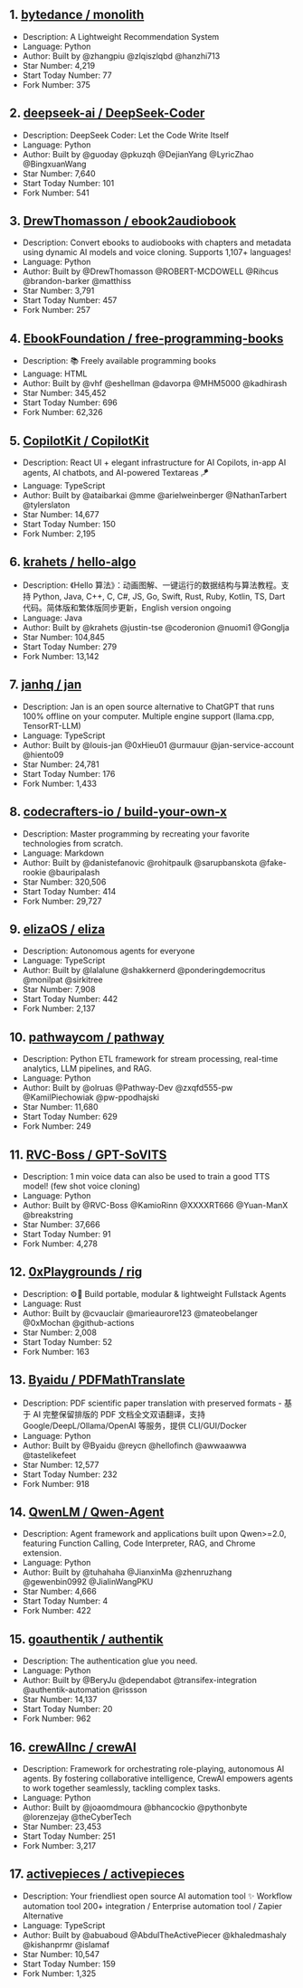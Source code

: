 ## 1. [bytedance / monolith](https://github.com/bytedance/monolith)
- Description: A Lightweight Recommendation System
- Language: Python
- Author: Built by @zhangpiu @zlqiszlqbd @hanzhi713
- Star Number: 4,219
- Start Today Number: 77
- Fork Number: 375

## 2. [deepseek-ai / DeepSeek-Coder](https://github.com/deepseek-ai/DeepSeek-Coder)
- Description: DeepSeek Coder: Let the Code Write Itself
- Language: Python
- Author: Built by @guoday @pkuzqh @DejianYang @LyricZhao @BingxuanWang
- Star Number: 7,640
- Start Today Number: 101
- Fork Number: 541

## 3. [DrewThomasson / ebook2audiobook](https://github.com/DrewThomasson/ebook2audiobook)
- Description: Convert ebooks to audiobooks with chapters and metadata using dynamic AI models and voice cloning. Supports 1,107+ languages!
- Language: Python
- Author: Built by @DrewThomasson @ROBERT-MCDOWELL @Rihcus @brandon-barker @matthiss
- Star Number: 3,791
- Start Today Number: 457
- Fork Number: 257

## 4. [EbookFoundation / free-programming-books](https://github.com/EbookFoundation/free-programming-books)
- Description: 📚 Freely available programming books
- Language: HTML
- Author: Built by @vhf @eshellman @davorpa @MHM5000 @kadhirash
- Star Number: 345,452
- Start Today Number: 696
- Fork Number: 62,326

## 5. [CopilotKit / CopilotKit](https://github.com/CopilotKit/CopilotKit)
- Description: React UI + elegant infrastructure for AI Copilots, in-app AI agents, AI chatbots, and AI-powered Textareas 🪁
- Language: TypeScript
- Author: Built by @ataibarkai @mme @arielweinberger @NathanTarbert @tylerslaton
- Star Number: 14,677
- Start Today Number: 150
- Fork Number: 2,195

## 6. [krahets / hello-algo](https://github.com/krahets/hello-algo)
- Description: 《Hello 算法》：动画图解、一键运行的数据结构与算法教程。支持 Python, Java, C++, C, C#, JS, Go, Swift, Rust, Ruby, Kotlin, TS, Dart 代码。简体版和繁体版同步更新，English version ongoing
- Language: Java
- Author: Built by @krahets @justin-tse @coderonion @nuomi1 @Gonglja
- Star Number: 104,845
- Start Today Number: 279
- Fork Number: 13,142

## 7. [janhq / jan](https://github.com/janhq/jan)
- Description: Jan is an open source alternative to ChatGPT that runs 100% offline on your computer. Multiple engine support (llama.cpp, TensorRT-LLM)
- Language: TypeScript
- Author: Built by @louis-jan @0xHieu01 @urmauur @jan-service-account @hiento09
- Star Number: 24,781
- Start Today Number: 176
- Fork Number: 1,433

## 8. [codecrafters-io / build-your-own-x](https://github.com/codecrafters-io/build-your-own-x)
- Description: Master programming by recreating your favorite technologies from scratch.
- Language: Markdown
- Author: Built by @danistefanovic @rohitpaulk @sarupbanskota @fake-rookie @bauripalash
- Star Number: 320,506
- Start Today Number: 414
- Fork Number: 29,727

## 9. [elizaOS / eliza](https://github.com/elizaOS/eliza)
- Description: Autonomous agents for everyone
- Language: TypeScript
- Author: Built by @lalalune @shakkernerd @ponderingdemocritus @monilpat @sirkitree
- Star Number: 7,908
- Start Today Number: 442
- Fork Number: 2,137

## 10. [pathwaycom / pathway](https://github.com/pathwaycom/pathway)
- Description: Python ETL framework for stream processing, real-time analytics, LLM pipelines, and RAG.
- Language: Python
- Author: Built by @olruas @Pathway-Dev @zxqfd555-pw @KamilPiechowiak @pw-ppodhajski
- Star Number: 11,680
- Start Today Number: 629
- Fork Number: 249

## 11. [RVC-Boss / GPT-SoVITS](https://github.com/RVC-Boss/GPT-SoVITS)
- Description: 1 min voice data can also be used to train a good TTS model! (few shot voice cloning)
- Language: Python
- Author: Built by @RVC-Boss @KamioRinn @XXXXRT666 @Yuan-ManX @breakstring
- Star Number: 37,666
- Start Today Number: 91
- Fork Number: 4,278

## 12. [0xPlaygrounds / rig](https://github.com/0xPlaygrounds/rig)
- Description: ⚙️🦀 Build portable, modular & lightweight Fullstack Agents
- Language: Rust
- Author: Built by @cvauclair @marieaurore123 @mateobelanger @0xMochan @github-actions
- Star Number: 2,008
- Start Today Number: 52
- Fork Number: 163

## 13. [Byaidu / PDFMathTranslate](https://github.com/Byaidu/PDFMathTranslate)
- Description: PDF scientific paper translation with preserved formats - 基于 AI 完整保留排版的 PDF 文档全文双语翻译，支持 Google/DeepL/Ollama/OpenAI 等服务，提供 CLI/GUI/Docker 
- Language: Python
- Author: Built by @Byaidu @reycn @hellofinch @awwaawwa @tastelikefeet
- Star Number: 12,577
- Start Today Number: 232
- Fork Number: 918

## 14. [QwenLM / Qwen-Agent](https://github.com/QwenLM/Qwen-Agent)
- Description: Agent framework and applications built upon Qwen>=2.0, featuring Function Calling, Code Interpreter, RAG, and Chrome extension.
- Language: Python
- Author: Built by @tuhahaha @JianxinMa @zhenruzhang @gewenbin0992 @JialinWangPKU
- Star Number: 4,666
- Start Today Number: 4
- Fork Number: 422

## 15. [goauthentik / authentik](https://github.com/goauthentik/authentik)
- Description: The authentication glue you need.
- Language: Python
- Author: Built by @BeryJu @dependabot @transifex-integration @authentik-automation @rissson
- Star Number: 14,137
- Start Today Number: 20
- Fork Number: 962

## 16. [crewAIInc / crewAI](https://github.com/crewAIInc/crewAI)
- Description: Framework for orchestrating role-playing, autonomous AI agents. By fostering collaborative intelligence, CrewAI empowers agents to work together seamlessly, tackling complex tasks.
- Language: Python
- Author: Built by @joaomdmoura @bhancockio @pythonbyte @lorenzejay @theCyberTech
- Star Number: 23,453
- Start Today Number: 251
- Fork Number: 3,217

## 17. [activepieces / activepieces](https://github.com/activepieces/activepieces)
- Description: Your friendliest open source AI automation tool ✨ Workflow automation tool 200+ integration / Enterprise automation tool / Zapier Alternative
- Language: TypeScript
- Author: Built by @abuaboud @AbdulTheActivePiecer @khaledmashaly @kishanprmr @islamaf
- Star Number: 10,547
- Start Today Number: 159
- Fork Number: 1,325